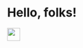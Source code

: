 # Hello, folks! 
<img src="https://github.com/RudiksChess/Header/blob/main/Header.gif" width="30px">
